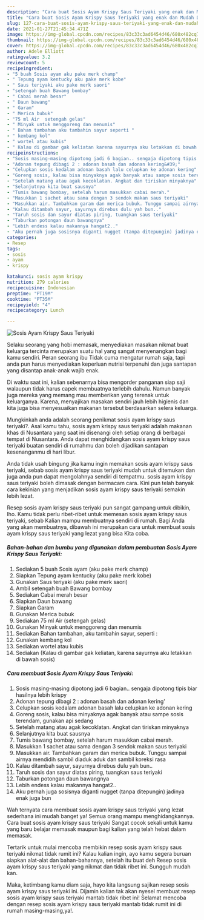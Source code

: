 ```yaml
---
description: "Cara buat Sosis Ayam Krispy Saus Teriyaki yang enak dan Mudah Dibuat"
title: "Cara buat Sosis Ayam Krispy Saus Teriyaki yang enak dan Mudah Dibuat"
slug: 127-cara-buat-sosis-ayam-krispy-saus-teriyaki-yang-enak-dan-mudah-dibuat
date: 2021-01-27T21:45:34.471Z
image: https://img-global.cpcdn.com/recipes/83c33c3ad6454d46/680x482cq70/sosis-ayam-krispy-saus-teriyaki-foto-resep-utama.jpg
thumbnail: https://img-global.cpcdn.com/recipes/83c33c3ad6454d46/680x482cq70/sosis-ayam-krispy-saus-teriyaki-foto-resep-utama.jpg
cover: https://img-global.cpcdn.com/recipes/83c33c3ad6454d46/680x482cq70/sosis-ayam-krispy-saus-teriyaki-foto-resep-utama.jpg
author: Adele Elliott
ratingvalue: 3.2
reviewcount: 5
recipeingredient:
- "5 buah Sosis ayam aku pake merk champ"
- " Tepung ayam kentucky aku pake merk kobe"
- " Saus teriyaki aku pake merk saori"
- "setengah buah Bawang bombay"
- " Cabai merah besar"
- " Daun bawang"
- " Garam"
- " Merica bubuk"
- "75 ml Air  setengah gelas"
- " Minyak untuk menggoreng dan menumis"
- " Bahan tambahan aku tambahin sayur seperti "
- " kembang kol"
- " wortel atau kubis"
- " Kalau di gambar gak keliatan karena sayurnya aku letakkan di bawah sosis"
recipeinstructions:
- "Sosis masing-masing dipotong jadi 6 bagian.. sengaja dipotong tipis biar hasilnya lebih krispy"
- "Adonan tepung dibagi 2 : adonan basah dan adonan kering&#39;"
- "Celupkan sosis kedalam adonan basah lalu celupkan ke adonan kering"
- "Goreng sosis, kalau bisa minyaknya agak banyak atau sampe sosis terendam, gunakan api sedang"
- "Setelah matang atau agak kecoklatan. Angkat dan tiriskan minyaknya"
- "Selanjutnya kita buat sausnya"
- "Tumis bawang bombay, setelah harum masukkan cabai merah."
- "Masukkan 1 sachet atau sama dengan 3 sendok makan saus teriyaki"
- "Masukkan air. Tambahkan garam dan merica bubuk. Tunggu sampai airnya mendidih sambil diaduk aduk dan sambil koreksi rasa"
- "Kalau ditambah sayur, sayurnya direbus dulu yah bun.."
- "Taruh sosis dan sayur diatas piring, tuangkan saus teriyaki"
- "Taburkan potongan daun bawangnya"
- "Lebih endess kalau makannya hangat2.."
- "Aku pernah juga sosisnya diganti nugget (tanpa ditepungin) jadinya enak juga bun"
categories:
- Resep
tags:
- sosis
- ayam
- krispy

katakunci: sosis ayam krispy 
nutrition: 279 calories
recipecuisine: Indonesian
preptime: "PT19M"
cooktime: "PT35M"
recipeyield: "4"
recipecategory: Lunch

---
```



![Sosis Ayam Krispy Saus Teriyaki](https://img-global.cpcdn.com/recipes/83c33c3ad6454d46/680x482cq70/sosis-ayam-krispy-saus-teriyaki-foto-resep-utama.jpg)

Selaku seorang yang hobi memasak, menyediakan masakan nikmat buat keluarga tercinta merupakan suatu hal yang sangat menyenangkan bagi kamu sendiri. Peran seorang ibu Tidak cuma mengatur rumah saja, tapi anda pun harus menyediakan keperluan nutrisi terpenuhi dan juga santapan yang disantap anak-anak wajib enak.

Di waktu  saat ini, kalian sebenarnya bisa mengorder panganan siap saji walaupun tidak harus capek membuatnya terlebih dahulu. Namun banyak juga mereka yang memang mau memberikan yang terenak untuk keluarganya. Karena, menyajikan masakan sendiri jauh lebih higienis dan kita juga bisa menyesuaikan makanan tersebut berdasarkan selera keluarga. 



Mungkinkah anda adalah seorang penikmat sosis ayam krispy saus teriyaki?. Asal kamu tahu, sosis ayam krispy saus teriyaki adalah makanan khas di Nusantara yang saat ini disenangi oleh setiap orang di berbagai tempat di Nusantara. Anda dapat menghidangkan sosis ayam krispy saus teriyaki buatan sendiri di rumahmu dan boleh dijadikan santapan kesenanganmu di hari libur.

Anda tidak usah bingung jika kamu ingin memakan sosis ayam krispy saus teriyaki, sebab sosis ayam krispy saus teriyaki mudah untuk ditemukan dan juga anda pun dapat mengolahnya sendiri di tempatmu. sosis ayam krispy saus teriyaki boleh dimasak dengan bermacam cara. Kini pun telah banyak cara kekinian yang menjadikan sosis ayam krispy saus teriyaki semakin lebih lezat.

Resep sosis ayam krispy saus teriyaki pun sangat gampang untuk dibikin, lho. Kamu tidak perlu ribet-ribet untuk memesan sosis ayam krispy saus teriyaki, sebab Kalian mampu membuatnya sendiri di rumah. Bagi Anda yang akan membuatnya, dibawah ini merupakan cara untuk membuat sosis ayam krispy saus teriyaki yang lezat yang bisa Kita coba.

<!--inarticleads1-->

##### Bahan-bahan dan bumbu yang digunakan dalam pembuatan Sosis Ayam Krispy Saus Teriyaki:

1. Sediakan 5 buah Sosis ayam (aku pake merk champ)
1. Siapkan  Tepung ayam kentucky (aku pake merk kobe)
1. Gunakan  Saus teriyaki (aku pake merk saori)
1. Ambil setengah buah Bawang bombay
1. Sediakan  Cabai merah besar
1. Siapkan  Daun bawang
1. Siapkan  Garam
1. Gunakan  Merica bubuk
1. Sediakan 75 ml Air  (setengah gelas)
1. Gunakan  Minyak untuk menggoreng dan menumis
1. Sediakan  Bahan tambahan, aku tambahin sayur, seperti :
1. Gunakan  kembang kol
1. Sediakan  wortel atau kubis
1. Sediakan  (Kalau di gambar gak keliatan, karena sayurnya aku letakkan di bawah sosis)




<!--inarticleads2-->

##### Cara membuat Sosis Ayam Krispy Saus Teriyaki:

1. Sosis masing-masing dipotong jadi 6 bagian.. sengaja dipotong tipis biar hasilnya lebih krispy
1. Adonan tepung dibagi 2 : adonan basah dan adonan kering&#39;
1. Celupkan sosis kedalam adonan basah lalu celupkan ke adonan kering
1. Goreng sosis, kalau bisa minyaknya agak banyak atau sampe sosis terendam, gunakan api sedang
1. Setelah matang atau agak kecoklatan. Angkat dan tiriskan minyaknya
1. Selanjutnya kita buat sausnya
1. Tumis bawang bombay, setelah harum masukkan cabai merah.
1. Masukkan 1 sachet atau sama dengan 3 sendok makan saus teriyaki
1. Masukkan air. Tambahkan garam dan merica bubuk. Tunggu sampai airnya mendidih sambil diaduk aduk dan sambil koreksi rasa
1. Kalau ditambah sayur, sayurnya direbus dulu yah bun..
1. Taruh sosis dan sayur diatas piring, tuangkan saus teriyaki
1. Taburkan potongan daun bawangnya
1. Lebih endess kalau makannya hangat2..
1. Aku pernah juga sosisnya diganti nugget (tanpa ditepungin) jadinya enak juga bun




Wah ternyata cara membuat sosis ayam krispy saus teriyaki yang lezat sederhana ini mudah banget ya! Semua orang mampu menghidangkannya. Cara buat sosis ayam krispy saus teriyaki Sangat cocok sekali untuk kamu yang baru belajar memasak maupun bagi kalian yang telah hebat dalam memasak.

Tertarik untuk mulai mencoba membikin resep sosis ayam krispy saus teriyaki nikmat tidak rumit ini? Kalau kalian ingin, ayo kamu segera buruan siapkan alat-alat dan bahan-bahannya, setelah itu buat deh Resep sosis ayam krispy saus teriyaki yang nikmat dan tidak ribet ini. Sungguh mudah kan. 

Maka, ketimbang kamu diam saja, hayo kita langsung sajikan resep sosis ayam krispy saus teriyaki ini. Dijamin kalian tak akan nyesel membuat resep sosis ayam krispy saus teriyaki mantab tidak ribet ini! Selamat mencoba dengan resep sosis ayam krispy saus teriyaki mantab tidak rumit ini di rumah masing-masing,ya!.

